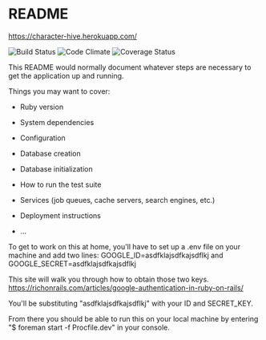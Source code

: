 # README

https://character-hive.herokuapp.com/

![Build Status](https://codeship.com/projects/fd594640-7491-0135-5e9a-22a90e89452a/status?branch=master)
![Code Climate](https://codeclimate.com/github/Jose-N/under_review.png)
![Coverage Status](https://coveralls.io/repos/github/Jose-N/under_review/badge.svg?branch=master)

This README would normally document whatever steps are necessary to get the
application up and running.

Things you may want to cover:

* Ruby version

* System dependencies

* Configuration

* Database creation

* Database initialization

* How to run the test suite

* Services (job queues, cache servers, search engines, etc.)

* Deployment instructions

* ...

To get to work on this at home, you'll have to set up a .env file on your machine and add two lines:
GOOGLE_ID=asdfklajsdfkajsdflkj
and
GOOGLE_SECRET=asdfklajsdfkajsdflkj

This site will walk you through how to obtain those two keys.
https://richonrails.com/articles/google-authentication-in-ruby-on-rails/

You'll be substituting "asdfklajsdfkajsdflkj" with your ID and SECRET_KEY.

From there you should be able to run this on your local machine by entering
 "$ foreman start -f Procfile.dev" in your console.
